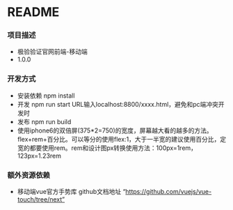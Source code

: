 # README #

### 项目描述 ###

* 极验验证官网前端-移动端
* 1.0.0

### 开发方式 ###

* 安装依赖 npm install
* 开发 npm run start URL输入localhost:8800/xxxx.html，避免和pc端冲突开发时
* 发布 npm run build
* 使用iphone6的双倍屏(375*2=750)的宽度，屏幕越大看的越多的方法。
flex+rem+百分比。可以等分的使用flex:1，大于一半宽的建议使用百分比，定宽的都要使用rem。rem和设计图px转换使用方法：100px=1rem，123px=1.23rem
### 额外资源依赖
* 移动端vue官方手势库 github文档地址 “https://github.com/vuejs/vue-touch/tree/next”

